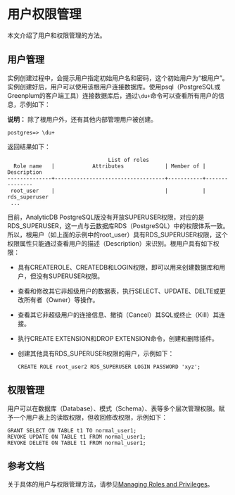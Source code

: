 # 用户权限管理

本文介绍了用户和权限管理的方法。

## 用户管理

实例创建过程中，会提示用户指定初始用户名和密码，这个初始用户为“根用户”。实例创建好后，用户可以使用该根用户连接数据库。使用psql（PostgreSQL或Greenplum的客户端工具）连接数据库后，通过`\du+`命令可以查看所有用户的信息，示例如下：

**说明：** 除了根用户外，还有其他内部管理用户被创建。

```
postgres=> \du+
```

返回结果如下：

```
                                List of roles
  Role name   |            Attributes             | Member of |  Description
--------------+-----------------------------------+-----------+---------------
 root_user    |                                   |           | rds_superuser
 ...
```

目前，AnalyticDB PostgreSQL版没有开放SUPERUSER权限，对应的是 RDS\_SUPERUSER，这一点与云数据库RDS（PostgreSQL）中的权限体系一致。所以，根用户（如上面的示例中的root\_user）具有RDS\_SUPERUSER权限，这个权限属性只能通过查看用户的描述（Description）来识别。根用户具有如下权限：

-   具有CREATEROLE、CREATEDB和LOGIN权限，即可以用来创建数据库和用户，但没有SUPERUSER权限。
-   查看和修改其它非超级用户的数据表，执行SELECT、UPDATE、DELTE或更改所有者（Owner）等操作。
-   查看其它非超级用户的连接信息、撤销（Cancel）其SQL或终止（Kill）其连接。
-   执行CREATE EXTENSION和DROP EXTENSION命令，创建和删除插件。
-   创建其他具有RDS\_SUPERUSER权限的用户，示例如下：

    ```
    CREATE ROLE root_user2 RDS_SUPERUSER LOGIN PASSWORD 'xyz';
    ```


## 权限管理

用户可以在数据库（Database）、模式（Schema）、表等多个层次管理权限。赋予一个用户表上的读取权限，但收回修改权限，示例如下：

```
GRANT SELECT ON TABLE t1 TO normal_user1;
REVOKE UPDATE ON TABLE t1 FROM normal_user1;
REVOKE DELETE ON TABLE t1 FROM normal_user1;
```

## 参考文档

关于具体的用户与权限管理方法，请参见[Managing Roles and Privileges](https://gpdb.docs.pivotal.io/43330/admin_guide/roles_privs.html)。

